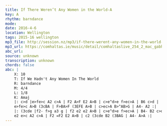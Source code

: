 ```yaml
---
title: If There Weren’t Any Women in the World-A
key: A
rhythm: barndance
mode: 
date: 2016-4-6
location: Wellington
tags: 2015-16 wellington
mp3_file: http://session.nz/mp3/if-there-werent-any-women-in-the-world-a.mp3
mp3_url: https://comhaltas.ie/music/detail/comhaltaslive_254_2_mac_gabhann_family/
abc_url: 
source: unknown
transcription: unknown
chords: false
abc: |
    X: 10
    T: If We Hadn't Any Women In The World
    R: barndance
    M: 4/4
    L: 1/8
    K: Amaj
    |: c>d |e>fe>c A2 c>A | F2 A>F E2 A>B | c>e^d>e f>ec>A | B6 c>d |
    e>fe>c A>B (3cBA | F>BA>F (3EFE A>B | c>ec>A B>^AB>G | A4- A2 :|
    |: (3cde |f2- f>g a3 g | f2 e2 e2 A>B | c>e^d>e f>ec>A | B4- B2 c>d |
    e2 e>c A2 c>A | F2 =F2 E2 A>B | c2 (3cde B2 (3BAG | A4- A>A :|
---
```


